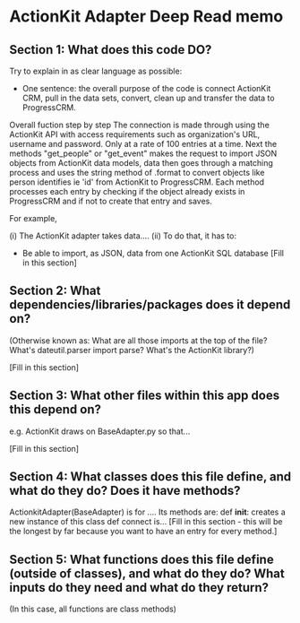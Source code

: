 ActionKit Adapter Deep Read memo
==================================

Section 1: What does this code DO?
----------------------------------
Try to explain in as clear language as possible:
- One sentence: the overall purpose of the code is connect ActionKit CRM, pull in the data sets, convert, clean up and transfer the data to ProgressCRM. 

Overall fuction step by step 
The connection is made through using the ActionKit API with access requirements such as organization's URL, username and password. 
Only at a rate of 100 entries at a time. Next the methods "get_people" or "get_event" makes the request to import JSON objects from ActionKit data models, data then goes through a matching process and uses the string method of .format to convert objects like person identifies ie 'id' from ActionKit to ProgressCRM. Each method processes each entry by checking if the object already exists in ProgressCRM and if not to create that entry and saves. 


For example, 

(i) The ActionKit adapter takes data....
(ii) To do that, it has to:
- Be able to import, as JSON, data from one ActionKit SQL database
[Fill in this section]


Section 2: What dependencies/libraries/packages does it depend on?
-----------------------
(Otherwise known as: What are all those imports at the top of the file? What's dateutil.parser import parse? What's the ActionKit library?)

[Fill in this section]


Section 3: What other files within this app does this depend on?
-----------------------------------
e.g. ActionKit draws on BaseAdapter.py so that...

[Fill in this section]





Section 4: What classes does this file define, and what do they do? Does it have methods?
----------------------------------------------
ActionkitAdapter(BaseAdapter) is for ....
Its methods are:
	def __init__: creates a new instance of this class
	def connect is...
[Fill in this section - this will be the longest by far because you want to have an entry for every method.]


Section 5: What functions does this file define (outside of classes), and what do they do? What inputs do they need and what do they return?
--------------------------------------------------
(In this case, all functions are class methods)













